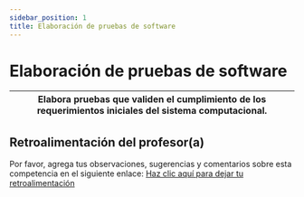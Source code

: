 ```yaml
---
sidebar_position: 1
title: Elaboración de pruebas de software
---
```

# Elaboración de pruebas de software


| Elabora pruebas que validen el cumplimiento de los requerimientos iniciales del sistema computacional. |
| ------------------------------------------------------------------------------------------------------ |

## Retroalimentación del profesor(a)

Por favor, agrega tus observaciones, sugerencias y comentarios sobre esta competencia en el siguiente enlace:  [Haz clic aquí para dejar tu retroalimentación](https://docs.google.com/document/d/1HmS7eCVm8DKHZVYCX3EJeBuvmihCK87ttF6DXPFLAP4/edit?usp=sharing)
